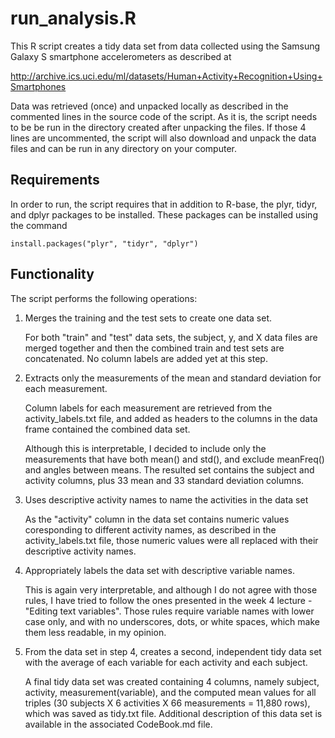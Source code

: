 # run_analysis.R

This R script creates a tidy data set from data collected using the Samsung 
Galaxy S smartphone accelerometers as described at

http://archive.ics.uci.edu/ml/datasets/Human+Activity+Recognition+Using+Smartphones
 
Data was retrieved (once) and unpacked locally as described in the commented 
lines in the source code of the script. As it is, the script needs to be be 
run in the directory created after unpacking the files. If those 4 lines are 
uncommented, the script will also download and unpack the data files and can 
be run in any directory on your computer.
 
## Requirements

In order to run, the script requires that in addition to R-base, the plyr, 
tidyr, and dplyr packages to be installed. These packages can be installed
using the command
```
install.packages("plyr", "tidyr", "dplyr")
```
## Functionality

The script performs the following operations:

1. Merges the training and the test sets to create one data set.

   For both "train" and "test" data sets, the subject, y, and X data files 
   are merged together and then the combined train and test sets are 
   concatenated. No column labels are added yet at this step.

2. Extracts only the measurements of the mean and standard deviation for 
   each measurement. 

   Column labels for each measurement are retrieved from the 
   activity_labels.txt file, and added as headers to the columns in the data 
   frame contained the combined data set.

   Although this is interpretable, I decided to include only the measurements 
   that have both mean() and std(), and exclude meanFreq() and angles between 
   means. The resulted set contains the subject and activity columns, plus 
   33 mean and 33 standard deviation columns.

3. Uses descriptive activity names to name the activities in the data set
 
   As the "activity" column in the data set contains numeric values 
   coresponding to different activity names, as described in the 
   activity_labels.txt file, those numeric values were all replaced with their 
   descriptive activity names.

4. Appropriately labels the data set with descriptive variable names. 

   This is again very interpretable, and although I do not agree with those 
   rules, I have tried to follow the ones presented in the week 4 lecture - 
   "Editing text variables". Those rules require variable names with lower 
   case only, and with no underscores, dots, or white spaces, which make them 
   less readable, in my opinion.
  
5. From the data set in step 4, creates a second, independent tidy data set 
   with the average of each variable for each activity and each subject.

   A final tidy data set was created containing 4 columns, namely subject, 
   activity, measurement(variable), and the computed mean values for all 
   triples (30 subjects X 6 activities X 66 measurements = 11,880 rows), 
   which was saved as tidy.txt file. Additional description of this data set 
   is available in the associated CodeBook.md file.

  